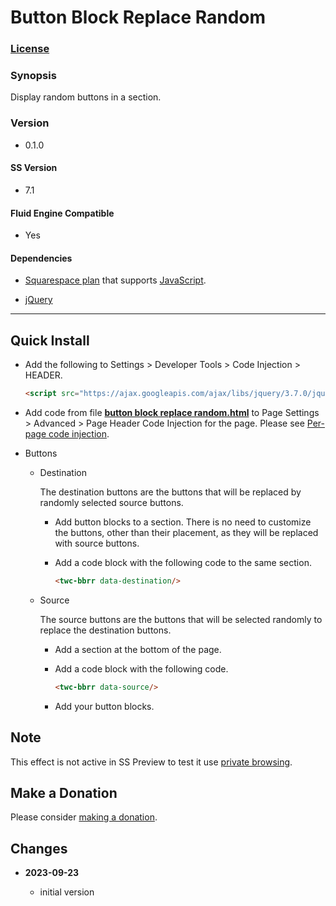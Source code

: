 # Button Block Replace Random

### [License][1]

### Synopsis

Display random buttons in a section.

### Version

  * 0.1.0

#### SS Version

  * 7.1

#### Fluid Engine Compatible

  * Yes

#### Dependencies

  * [Squarespace plan][2] that supports [JavaScript][3].
  
  * [jQuery][4]

---

## Quick Install

* Add the following to Settings > Developer Tools > Code Injection > HEADER.
  
  ```html
  <script src="https://ajax.googleapis.com/ajax/libs/jquery/3.7.0/jquery.min.js"></script>
  ```
  
* Add code from file **[button block replace random.html][5]** to
  Page Settings > Advanced > Page Header Code Injection for the page. Please see
  [Per-page code injection][6].
  
* Buttons

  * Destination
    
    The destination buttons are the buttons that will be replaced by randomly
    selected source buttons.
    
    * Add button blocks to a section. There is no need to customize the buttons,
      other than their placement, as they will be replaced with source buttons.
      
    * Add a code block with the following code to the same section.
      
      ```html
      <twc-bbrr data-destination/>
      ```
      
  * Source
    
    The source buttons are the buttons that will be selected randomly to replace
    the destination buttons.
    
    * Add a section at the bottom of the page.
    
    * Add a code block with the following code.
      
      ```html
      <twc-bbrr data-source/>
      ```
      
    * Add your button blocks.

## Note

This effect is not active in SS Preview to test it use [private browsing][7].

## Make a Donation

Please consider [making a donation][8].

## Changes

<!-- * **2021-07-22**

  * fix issue with orientation on mobile, force column at 575px and below
  * use a less heavy hand manipulating margins, keeping closer to SS settings
  * bumped version to 0.6d1
  -->
* **2023-09-23**

  * initial version

[1]: https://github.com/tomsWebConsulting/twcsl/blob/main/LICENSE.txt#L1
[2]: https://www.squarespace.com/pricing
[3]: https://en.wikipedia.org/wiki/JavaScript
[4]: https://jquery.com/
[5]: button%20block%20replace%20random.html#L1
[6]: https://support.squarespace.com/hc/en-us/articles/205815908-Using-code-injection#toc-per-page-code-injection
[7]: https://support.squarespace.com/hc/en-us/articles/207099587-Using-private-browsing-or-incognito-mode
[8]: https://github.com/tomsWebConsulting/twcsl#make-a-donation
